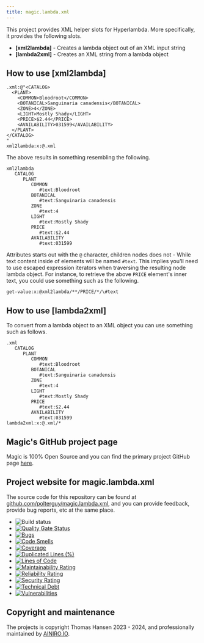```yaml
---
title: magic.lambda.xml
---
```


This project provides XML helper slots for Hyperlambda. More specifically, it provides the following slots.

* __[xml2lambda]__ - Creates a lambda object out of an XML input string
* __[lambda2xml]__ - Creates an XML string from a lambda object

## How to use [xml2lambda]

```
.xml:@"<CATALOG>
  <PLANT>
    <COMMON>Bloodroot</COMMON>
    <BOTANICAL>Sanguinaria canadensis</BOTANICAL>
    <ZONE>4</ZONE>
    <LIGHT>Mostly Shady</LIGHT>
    <PRICE>$2.44</PRICE>
    <AVAILABILITY>031599</AVAILABILITY>
  </PLANT>
</CATALOG>
"
xml2lambda:x:@.xml
```

The above results in something resembling the following.

```
xml2lambda
   CATALOG
      PLANT
         COMMON
            #text:Bloodroot
         BOTANICAL
            #text:Sanguinaria canadensis
         ZONE
            #text:4
         LIGHT
            #text:Mostly Shady
         PRICE
            #text:$2.44
         AVAILABILITY
            #text:031599
```

Attributes starts out with the `@` character, children nodes does not - While text content inside of elements will
be named `#text`. This implies you'll need to use escaped expression iterators when traversing the resulting node
lambda object. For instance, to retrieve the above `PRICE` element's inner text, you could use something such as the
following.

```
get-value:x:@xml2lambda/**/PRICE/*/\#text
```

## How to use [lambda2xml]

To convert from a lambda object to an XML object you can use something such as follows.

```
.xml
   CATALOG
      PLANT
         COMMON
            #text:Bloodroot
         BOTANICAL
            #text:Sanguinaria canadensis
         ZONE
            #text:4
         LIGHT
            #text:Mostly Shady
         PRICE
            #text:$2.44
         AVAILABILITY
            #text:031599
lambda2xml:x:@.xml/*
```

## Magic's GitHub project page

Magic is 100% Open Source and you can find the primary project GitHub page [here](https://github.com/polterguy/magic).

## Project website for magic.lambda.xml

The source code for this repository can be found at [github.com/polterguy/magic.lambda.xml](https://github.com/polterguy/magic.lambda.xml), and you can provide feedback, provide bug reports, etc at the same place.

- ![Build status](https://github.com/polterguy/magic.lambda.xml/actions/workflows/build.yaml/badge.svg)
- [![Quality Gate Status](https://sonarcloud.io/api/project_badges/measure?project=polterguy_magic.lambda.xml&metric=alert_status)](https://sonarcloud.io/dashboard?id=polterguy_magic.lambda.xml)
- [![Bugs](https://sonarcloud.io/api/project_badges/measure?project=polterguy_magic.lambda.xml&metric=bugs)](https://sonarcloud.io/dashboard?id=polterguy_magic.lambda.xml)
- [![Code Smells](https://sonarcloud.io/api/project_badges/measure?project=polterguy_magic.lambda.xml&metric=code_smells)](https://sonarcloud.io/dashboard?id=polterguy_magic.lambda.xml)
- [![Coverage](https://sonarcloud.io/api/project_badges/measure?project=polterguy_magic.lambda.xml&metric=coverage)](https://sonarcloud.io/dashboard?id=polterguy_magic.lambda.xml)
- [![Duplicated Lines (%)](https://sonarcloud.io/api/project_badges/measure?project=polterguy_magic.lambda.xml&metric=duplicated_lines_density)](https://sonarcloud.io/dashboard?id=polterguy_magic.lambda.xml)
- [![Lines of Code](https://sonarcloud.io/api/project_badges/measure?project=polterguy_magic.lambda.xml&metric=ncloc)](https://sonarcloud.io/dashboard?id=polterguy_magic.lambda.xml)
- [![Maintainability Rating](https://sonarcloud.io/api/project_badges/measure?project=polterguy_magic.lambda.xml&metric=sqale_rating)](https://sonarcloud.io/dashboard?id=polterguy_magic.lambda.xml)
- [![Reliability Rating](https://sonarcloud.io/api/project_badges/measure?project=polterguy_magic.lambda.xml&metric=reliability_rating)](https://sonarcloud.io/dashboard?id=polterguy_magic.lambda.xml)
- [![Security Rating](https://sonarcloud.io/api/project_badges/measure?project=polterguy_magic.lambda.xml&metric=security_rating)](https://sonarcloud.io/dashboard?id=polterguy_magic.lambda.xml)
- [![Technical Debt](https://sonarcloud.io/api/project_badges/measure?project=polterguy_magic.lambda.xml&metric=sqale_index)](https://sonarcloud.io/dashboard?id=polterguy_magic.lambda.xml)
- [![Vulnerabilities](https://sonarcloud.io/api/project_badges/measure?project=polterguy_magic.lambda.xml&metric=vulnerabilities)](https://sonarcloud.io/dashboard?id=polterguy_magic.lambda.xml)

## Copyright and maintenance

The projects is copyright Thomas Hansen 2023 - 2024, and professionally maintained by [AINIRO.IO](https://ainiro.io).

